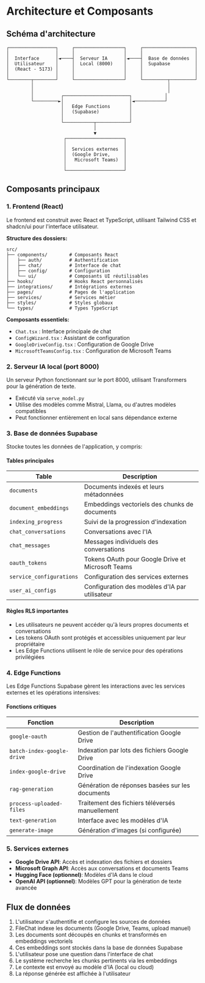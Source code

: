 
# Architecture et Composants

## Schéma d'architecture

```
┌─────────────────┐     ┌──────────────────┐     ┌───────────────────┐
│                 │     │                  │     │                   │
│  Interface      │◄────┤  Serveur IA      │◄────┤  Base de données  │
│  Utilisateur    │     │  Local (8000)    │     │  Supabase         │
│  (React - 5173) │     │                  │     │                   │
│                 │     │                  │     │                   │
└────────┬────────┘     └──────────────────┘     └─────────┬─────────┘
         │                                                 │
         │                                                 │
         │          ┌────────────────────────┐            │
         └─────────►│                        │◄───────────┘
                    │   Edge Functions       │
                    │   (Supabase)           │
                    │                        │
                    └───────────┬────────────┘
                                │
                                ▼
                     ┌─────────────────────┐
                     │                     │
                     │  Services externes  │
                     │  (Google Drive,     │
                     │   Microsoft Teams)  │
                     │                     │
                     └─────────────────────┘
```

## Composants principaux

### 1. Frontend (React)

Le frontend est construit avec React et TypeScript, utilisant Tailwind CSS et shadcn/ui pour l'interface utilisateur.

**Structure des dossiers:**
```
src/
├── components/        # Composants React
│   ├── auth/          # Authentification
│   ├── chat/          # Interface de chat
│   ├── config/        # Configuration
│   └── ui/            # Composants UI réutilisables
├── hooks/             # Hooks React personnalisés
├── integrations/      # Intégrations externes
├── pages/             # Pages de l'application
├── services/          # Services métier
├── styles/            # Styles globaux
└── types/             # Types TypeScript
```

**Composants essentiels:**
- `Chat.tsx` : Interface principale de chat
- `ConfigWizard.tsx` : Assistant de configuration
- `GoogleDriveConfig.tsx` : Configuration de Google Drive
- `MicrosoftTeamsConfig.tsx` : Configuration de Microsoft Teams

### 2. Serveur IA local (port 8000)

Un serveur Python fonctionnant sur le port 8000, utilisant Transformers pour la génération de texte.

- Exécuté via `serve_model.py`
- Utilise des modèles comme Mistral, Llama, ou d'autres modèles compatibles
- Peut fonctionner entièrement en local sans dépendance externe

### 3. Base de données Supabase

Stocke toutes les données de l'application, y compris:

#### Tables principales

| Table                      | Description                                        |
|----------------------------|----------------------------------------------------|
| `documents`                | Documents indexés et leurs métadonnées             |
| `document_embeddings`      | Embeddings vectoriels des chunks de documents      |
| `indexing_progress`        | Suivi de la progression d'indexation               |
| `chat_conversations`       | Conversations avec l'IA                            |
| `chat_messages`            | Messages individuels des conversations             |
| `oauth_tokens`             | Tokens OAuth pour Google Drive et Microsoft Teams  |
| `service_configurations`   | Configuration des services externes                |
| `user_ai_configs`          | Configuration des modèles d'IA par utilisateur     |

#### Règles RLS importantes

- Les utilisateurs ne peuvent accéder qu'à leurs propres documents et conversations
- Les tokens OAuth sont protégés et accessibles uniquement par leur propriétaire
- Les Edge Functions utilisent le rôle de service pour des opérations privilégiées

### 4. Edge Functions

Les Edge Functions Supabase gèrent les interactions avec les services externes et les opérations intensives:

#### Fonctions critiques

| Fonction                     | Description                                          |
|------------------------------|------------------------------------------------------|
| `google-oauth`               | Gestion de l'authentification Google Drive           |
| `batch-index-google-drive`   | Indexation par lots des fichiers Google Drive        |
| `index-google-drive`         | Coordination de l'indexation Google Drive            |
| `rag-generation`             | Génération de réponses basées sur les documents      |
| `process-uploaded-files`     | Traitement des fichiers téléversés manuellement      |
| `text-generation`            | Interface avec les modèles d'IA                      |
| `generate-image`             | Génération d'images (si configurée)                  |

### 5. Services externes

- **Google Drive API**: Accès et indexation des fichiers et dossiers
- **Microsoft Graph API**: Accès aux conversations et documents Teams
- **Hugging Face (optionnel)**: Modèles d'IA dans le cloud
- **OpenAI API (optionnel)**: Modèles GPT pour la génération de texte avancée

## Flux de données

1. L'utilisateur s'authentifie et configure les sources de données
2. FileChat indexe les documents (Google Drive, Teams, upload manuel)
3. Les documents sont découpés en chunks et transformés en embeddings vectoriels
4. Ces embeddings sont stockés dans la base de données Supabase
5. L'utilisateur pose une question dans l'interface de chat
6. Le système recherche les chunks pertinents via les embeddings
7. Le contexte est envoyé au modèle d'IA (local ou cloud)
8. La réponse générée est affichée à l'utilisateur
